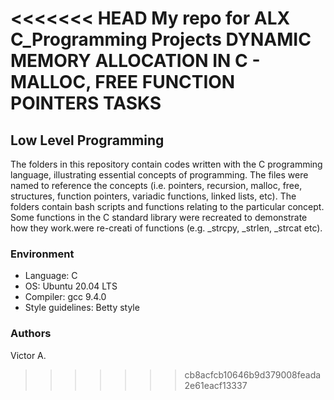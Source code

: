 <<<<<<< HEAD
My repo for ALX C_Programming Projects
DYNAMIC MEMORY ALLOCATION IN C - MALLOC, FREE
FUNCTION POINTERS TASKS
=======
## Low Level Programming
The folders in this repository contain codes written with the C programming language, illustrating essential concepts of programming. The files were named to reference the concepts (i.e. pointers, recursion, malloc, free, structures, function pointers, variadic functions, linked lists, etc). The folders contain bash scripts and functions relating to the particular concept. Some functions in the C standard library were recreated to demonstrate how they work.were re-creati of functions (e.g. _strcpy, _strlen, _strcat etc).
### Environment
- Language: C
- OS: Ubuntu 20.04 LTS
- Compiler: gcc 9.4.0
- Style guidelines: Betty style
### Authors
Victor A.
>>>>>>> cb8acfcb10646b9d379008feada2e61eacf13337
